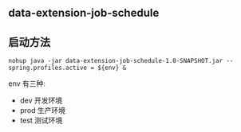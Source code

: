 ## data-extension-job-schedule

## 启动方法
```
nohup java -jar data-extension-job-schedule-1.0-SNAPSHOT.jar --spring.profiles.active = ${env} &
```
env 有三种:
- dev 开发环境
- prod 生产环境
- test 测试环境